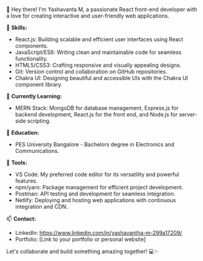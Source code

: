 👋 Hey there! I'm Yashavanta M, a passionate React front-end developer with a love for creating interactive and user-friendly web applications.

🚀 **Skills:**
- React.js: Building scalable and efficient user interfaces using React components.
- JavaScript/ES6: Writing clean and maintainable code for seamless functionality.
- HTML5/CSS3: Crafting responsive and visually appealing designs.
- Git: Version control and collaboration on GitHub repositories.
- Chakra UI: Designing beautiful and accessible UIs with the Chakra UI component library.

🌱 **Currently Learning:**
- MERN Stack: MongoDB for database management, Express.js for backend development, React.js for the front end, and Node.js for server-side scripting.

📘 **Education:**
- PES University Bangalore - Bachelors degree in Electronics and Communications.

🔧 **Tools:**
- VS Code: My preferred code editor for its versatility and powerful features.
- npm/yarn: Package management for efficient project development.
- Postman: API testing and development for seamless integration.
- Netlify: Deploying and hosting web applications with continuous integration and CDN.

📫 **Contact:**
- LinkedIn: https://www.linkedin.com/in/yashavantha-m-299a17209/
- Portfolio: [Link to your portfolio or personal website]

Let's collaborate and build something amazing together! 💻✨

